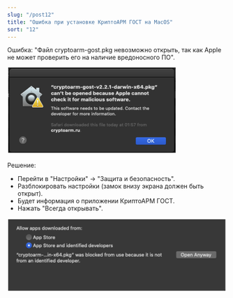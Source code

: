 ```yaml
---
slug: "/post12"
title: "Ошибка при установке КриптоАРМ ГОСТ на MacOS"
sort: "12"
--- 
```


Ошибка: "Файл cryptoarm-gost.pkg невозможно открыть, так как Apple не может проверить его на наличие вредоносного ПО".

![install-mac-error.png](./images/install-mac-error.png "Ошибка установки приложения")

Решение: 
- Перейти в "Настройки" -> "Защита и безопасность".  
- Разблокировать настройки (замок внизу экрана должен быть открыт).
- Будет информация о приложении КриптоАРМ ГОСТ.
- Нажать "Всегда открывать".

![install-mac-error2.png](./images/install-mac-error2.png "Ошибка установк иприложения")
